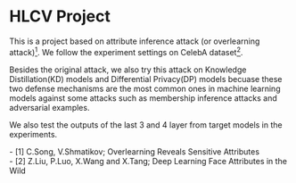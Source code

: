 # HLCV Project

This is a project based on attribute inference attack (or overlearning attack)[<sup>1</sup>](#refer1). We follow the experiment settings on CelebA dataset[<sup>2</sup>](#refer2). 

Besides the original attack, we also try this attack on Knowledge Distillation(KD) models and Differential Privacy(DP) models becuase these two defense mechanisms are the most common ones in machine learning models against some attacks such as membership inference attacks and adversarial examples.

We also test the outputs of the last 3 and 4 layer from target models in the experiments.


<div id="refer1"></div>
- [1] C.Song, V.Shmatikov; Overlearning Reveals Sensitive Attributes
<div id="refer2"></div>
- [2] Z.Liu, P.Luo, X.Wang and X.Tang; Deep Learning Face Attributes in the Wild
